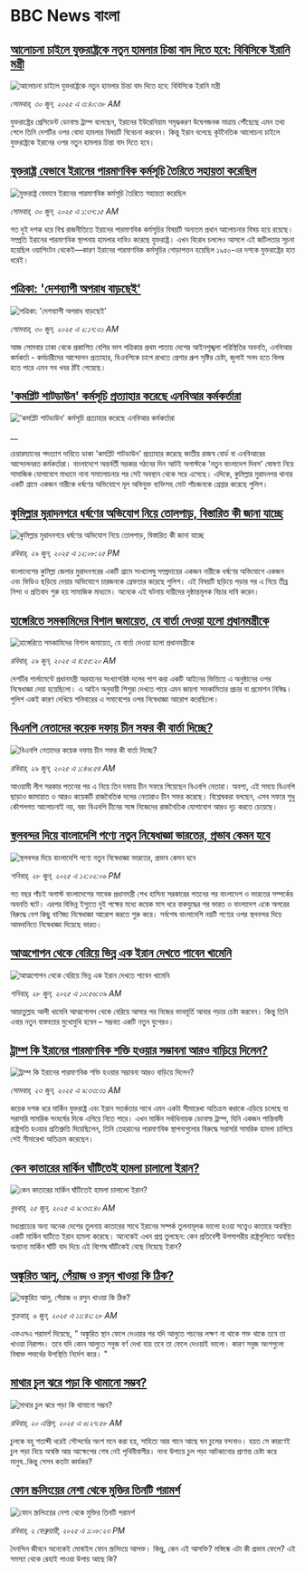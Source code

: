 # BBC News বাংলা## [আলোচনা চাইলে যুক্তরাষ্ট্রকে নতুন হামলার চিন্তা বাদ দিতে হবে: বিবিসিকে ইরানি মন্ত্রী](https://www.bbc.com/bengali/articles/c628vpr4grvo?at_campaign=githubrss)![আলোচনা চাইলে যুক্তরাষ্ট্রকে নতুন হামলার চিন্তা বাদ দিতে হবে: বিবিসিকে ইরানি মন্ত্রী](https://ichef.bbci.co.uk/ace/ws/240/cpsprodpb/8e92/live/84c66ab0-5561-11f0-920d-37a25ad575fa.jpg)_সোমবার, ৩০ জুন, ২০২৫ এ ৩:৪০:৩৮ AM_যুক্তরাষ্ট্রের প্রেসিডেন্ট ডোনাল্ড ট্রাম্প বলেছেন, ইরানের ইউরেনিয়াম সমৃদ্ধকরণ উদ্বেগজনক মাত্রায় পৌঁছেছে এমন তথ্য পেলে তিনি দেশটির ওপর বোমা হামলার বিষয়টি বিবেচনা করবেন। কিন্তু ইরান বলেছে কূটনৈতিক আলোচনা চাইলে যুক্তরাষ্ট্রকে ইরানের ওপর নতুন হামলার চিন্তা বাদ দিতে হবে।## [যুক্তরাষ্ট্র যেভাবে ইরানের পারমাণবিক কর্মসূচি তৈরিতে সহায়তা করেছিল](https://www.bbc.com/bengali/articles/c77v1z38vjdo?at_campaign=githubrss)![যুক্তরাষ্ট্র যেভাবে ইরানের পারমাণবিক কর্মসূচি তৈরিতে সহায়তা করেছিল](https://ichef.bbci.co.uk/ace/ws/240/cpsprodpb/5474/live/2728d930-54ce-11f0-a2ff-17a82c2e8bc4.jpg)_সোমবার, ৩০ জুন, ২০২৫ এ ১:৩৭:১৫ AM_গত দুই দশক ধরে বিশ্ব রাজনীতিতে ইরানের পারমাণবিক কর্মসূচির বিষয়টি অন্যতম প্রধান আলোচনার বিষয় হয়ে রয়েছে। সম্প্রতি ইরানের পারমাণবিক স্থাপনায় হামলার দাবিও করেছে যুক্তরাষ্ট্র। এখন বিরোধ চললেও আসলে এই জটিলতার সূচনা হয়েছিল ওয়াশিংটন থেকেই—কারণ ইরানের পারমাণবিক কর্মসূচির গোড়াপত্তন হয়েছিল ১৯৫০-এর দশকে যুক্তরাষ্ট্রের হাত ধরেই।## [পত্রিকা: 'দেশব্যাপী অপরাধ বাড়ছেই'](https://www.bbc.com/bengali/articles/c8rpe6n27vmo?at_campaign=githubrss)![পত্রিকা: 'দেশব্যাপী অপরাধ বাড়ছেই'](https://ichef.bbci.co.uk/ace/ws/240/cpsprodpb/ea76/live/a5ba4890-5557-11f0-8cf5-c30be39ea5e0.jpg)_সোমবার, ৩০ জুন, ২০২৫ এ ২:১৭:৩১ AM_আজ সোমবার ঢাকা থেকে প্রকাশিত বেশির ভাগ পত্রিকার প্রথম পাতায় দেশের আইনশৃঙ্খলা পরিস্থিতির অবনতি, এনবিআর কর্মকর্তা - কর্মচারীদের আন্দোলন প্রত্যাহার, বিএনপিকে চাপে রাখতে প্রেশার গ্রুপ সৃষ্টির চেষ্টা, জুলাই সনদ হতে বিলম্ব হতে পারে এমন সব খবর ঠাঁই পেয়েছে।## ['কমপ্লিট শাটডাউন' কর্মসূচি প্রত্যাহার করেছে এনবিআর কর্মকর্তারা](https://www.bbc.co.uk/bengali/live/c4gdrrvq3j3t?at_campaign=githubrss)!['কমপ্লিট শাটডাউন' কর্মসূচি প্রত্যাহার করেছে এনবিআর কর্মকর্তারা](https://ichef.bbci.co.uk/ace/standard/240/cpsprodpb/b295/live/1bcdfd00-5504-11f0-8485-7bd50fa63665.jpg)__চেয়ারম্যানের পদত্যাগ দাবিতে ডাকা 'কমপ্লিট শাটডাউন' প্রত্যাহার করেছে জাতীয় রাজস্ব বোর্ড বা এনবিআরের আন্দোলনরত কর্মকর্তারা। বাংলাদেশে অন্তর্বর্তী সরকার গঠনের দিন আটই অগাস্টকে 'নতুন বাংলাদেশ দিবস' ঘোষণা নিয়ে সামাজিক যোগাযোগ মাধ্যমে নানা সমালোচনার পর সেই অবস্থান থেকে সরে এসেছে। এদিকে, কুমিল্লার মুরাদনগর থানার একটি গ্রামে একজন নারীকে ধর্ষণের অভিযোগে মূল অভিযুক্ত ব্যক্তিসহ মোট পাঁচজনকে গ্রেপ্তার করেছে পুলিশ।## [কুমিল্লার মুরাদনগরে ধর্ষণের অভিযোগ নিয়ে তোলপাড়, বিস্তারিত কী জানা যাচ্ছে](https://www.bbc.com/bengali/articles/cd6g2x4qvn0o?at_campaign=githubrss)![কুমিল্লার মুরাদনগরে ধর্ষণের অভিযোগ নিয়ে তোলপাড়, বিস্তারিত কী জানা যাচ্ছে](https://ichef.bbci.co.uk/ace/ws/240/cpsprodpb/2c95/live/7c649b90-54d9-11f0-b4be-8f7caf53b80c.jpg)_রবিবার, ২৯ জুন, ২০২৫ এ ১২:০৮:২৫ PM_বাংলাদেশের কুমিল্লা জেলার মুরাদনগরের একটি গ্রামে সংখ্যালঘু সম্প্রদায়ের একজন নারীকে ধর্ষণের অভিযোগে একজন এবং ভিডিও ছড়িয়ে দেয়ার অভিযোগে চারজনকে গ্রেফতার করেছে পুলিশ। এই বিষয়টি ছড়িয়ে পড়ার পর এ নিয়ে তীব্র নিন্দা ও প্রতিবাদ শুরু হয় সামাজিক মাধ্যমে। অনেকে এই ঘটনায় দায়ীদের দৃষ্ঠান্তমূলক বিচার দাবি করেন।## [হাঙ্গেরিতে সমকামিদের বিশাল জমায়েত, যে বার্তা দেওয়া হলো প্রধানমন্ত্রীকে](https://www.bbc.com/bengali/articles/cql0203vr39o?at_campaign=githubrss)![হাঙ্গেরিতে সমকামিদের বিশাল জমায়েত, যে বার্তা দেওয়া হলো প্রধানমন্ত্রীকে](https://ichef.bbci.co.uk/ace/ws/240/cpsprodpb/265e/live/0fe02550-549a-11f0-8485-7bd50fa63665.jpg)_রবিবার, ২৯ জুন, ২০২৫ এ ৪:৫৫:২০ AM_দেশটির পার্লামেন্টে প্রধানমন্ত্রী অরবানের সংখ্যাগরিষ্ঠ দলের পাশ করা একটি আইনের ভিত্তিতে এ অনুষ্ঠানের ওপর নিষেধাজ্ঞা দেয়া হয়েছিলো। এ আইন অনুযায়ী শিশুরা দেখতে পারে এমন জায়গা সমকামিতার প্রচার বা প্রমোশন নিষিদ্ধ। পুলিশ একই কারণ দেখিয়ে শনিবারের এ সমাবেশের ওপর নিষেধাজ্ঞা আরোপ করেছিলো।## [বিএনপি নেতাদের কয়েক দফায় চীন সফর কী বার্তা দিচ্ছে?](https://www.bbc.com/bengali/articles/czxwydvez23o?at_campaign=githubrss)![বিএনপি নেতাদের কয়েক দফায় চীন সফর কী বার্তা দিচ্ছে?](https://ichef.bbci.co.uk/ace/ws/240/cpsprodpb/e389/live/4affd0b0-543e-11f0-aa04-63f097c9ce41.jpg)_রবিবার, ২৯ জুন, ২০২৫ এ ১:৪৬:৫৪ AM_আওয়ামী লীগ সরকার পতনের পর এ নিয়ে তিন দফায় চীন সফরে গিয়েছেন বিএনপি নেতারা। অবশ্য, এই সময়ে বিএনপি ছাড়াও জামায়াত ও আরও কয়েকটি রাজনৈতিক দলের নেতারাও চীন সফর করেছে। বিশ্লেষকরা বলছেন, এসব সফরে শুধু কৌশলগত আলোচনাই নয়, বরং বিএনপি চীনের সঙ্গে নিজেদের রাজনৈতিক যোগাযোগ আরও দৃঢ় করতে চেয়েছে।## [স্থলবন্দর দিয়ে বাংলাদেশি পণ্যে নতুন নিষেধাজ্ঞা ভারতের, প্রভাব কেমন হবে](https://www.bbc.com/bengali/articles/cwyk04r273no?at_campaign=githubrss)![স্থলবন্দর দিয়ে বাংলাদেশি পণ্যে নতুন নিষেধাজ্ঞা ভারতের, প্রভাব কেমন হবে](https://ichef.bbci.co.uk/ace/ws/240/cpsprodpb/d0e2/live/611647c0-5412-11f0-8485-7bd50fa63665.jpg)_শনিবার, ২৮ জুন, ২০২৫ এ ১২:০২:০৬ PM_গত বছর পাঁচই অগাস্ট বাংলাদেশের সাবেক প্রধানমন্ত্রী শেখ হাসিনা সরকারের পতনের পর বাংলাদেশ ও ভারতের সম্পর্কের অবনতি ঘটে। এরপর বিভিন্ন ইস্যুতে দুই পক্ষের মধ্যে কয়েক মাস ধরে বাকযুদ্ধের পর ভারত ও বাংলাদেশ একে অপরের বিরুদ্ধে বেশ কিছু বাণিজ্য নিষেধাজ্ঞা আরোপ করতে শুরু করে। সর্বশেষ বাংলাদেশি নয়টি পণ্যের ওপর স্থলবন্দর দিয়ে আমদানিতে নিষেধাজ্ঞা দিয়েছে ভারত।## [আত্মগোপন থেকে বেরিয়ে ভিন্ন এক ইরান দেখতে পাবেন খামেনি](https://www.bbc.com/bengali/articles/cjelw8g8yn5o?at_campaign=githubrss)![আত্মগোপন থেকে বেরিয়ে ভিন্ন এক ইরান দেখতে পাবেন খামেনি](https://ichef.bbci.co.uk/ace/ws/240/cpsprodpb/224f/live/b9d5e840-53f2-11f0-a2ff-17a82c2e8bc4.jpg)_শনিবার, ২৮ জুন, ২০২৫ এ ১০:৫৬:৩৯ AM_আয়াতুল্লাহ আলী খামেনি আত্মগোপন থেকে বেরিয়ে আসার পর নিজের ভাবমূর্তি আবার গড়ার চেষ্টা করবেন। কিন্তু তিনি এবার নতুন বাস্তবতার মুখোমুখি হবেন – সম্ভবত একটি নতুন যুগেরও।## [ট্রাম্প কি ইরানের পারমাণবিক শক্তি হওয়ার সম্ভাবনা আরও বাড়িয়ে দিলেন? ](https://www.bbc.com/bengali/articles/cvg86g6v0r8o?at_campaign=githubrss)![ট্রাম্প কি ইরানের পারমাণবিক শক্তি হওয়ার সম্ভাবনা আরও বাড়িয়ে দিলেন? ](https://ichef.bbci.co.uk/ace/ws/240/cpsprodpb/3dd5/live/34133c20-5010-11f0-86d5-3b52b53af158.jpg)_সোমবার, ২৩ জুন, ২০২৫ এ ৯:৩৩:৩১ AM_কয়েক দশক ধরে মার্কিন যুক্তরাষ্ট্র এবং ইরান সতর্কতার সাথে এমন একটা সীমারেখা অতিক্রম করাকে এড়িয়ে চলেছে যা সরাসরি সামরিক সংঘর্ষের দিকে এগিয়ে নিতে পারে। এখন মার্কিন সর্বাধিনায়ক ডোনাল্ড ট্রাম্প, যিনি একজন শান্তিবাদী রাষ্ট্রপতি হওয়ার প্রতিশ্রুতি দিয়েছিলেন, তিনি তেহরানের পারমাণবিক স্থাপনাগুলোর বিরুদ্ধে সরাসরি সামরিক হামলা চালিয়ে সেই সীমারেখা অতিক্রম করেছেন।## [কেন কাতারের মার্কিন ঘাঁটিতেই হামলা চালালো ইরান?](https://www.bbc.com/bengali/articles/c0rvzg4v4wpo?at_campaign=githubrss)![কেন কাতারের মার্কিন ঘাঁটিতেই হামলা চালালো ইরান?](https://ichef.bbci.co.uk/ace/ws/240/cpsprodpb/2718/live/cf2b5aa0-5194-11f0-8485-7bd50fa63665.jpg)_বুধবার, ২৫ জুন, ২০২৫ এ ৯:৩৩:৪০ AM_মধ্যপ্রাচ্যের অন্য অনেক দেশের তুলনায় কাতারের সাথে ইরানের সম্পর্ক তুলনামূলক ভালো হওয়া সত্ত্বেও কাতারে অবস্থিত একটি মার্কিন ঘাটিতে ইরান হামলা করেছে। অনেকেই এখন প্রশ্ন তুলছেন: কেন প্রতিবেশী উপসাগরীয় রাষ্ট্রগুলিতে অবস্থিত অন্যান্য মার্কিন ঘাঁটি বাদ দিয়ে এই বিশেষ ঘাঁটিকেই বেছে নিয়েছে ইরান?## [অঙ্কুরিত আলু, পেঁয়াজ ও রসুন খাওয়া কি ঠিক?](https://www.bbc.com/bengali/articles/czx02yddpyjo?at_campaign=githubrss)![অঙ্কুরিত আলু, পেঁয়াজ ও রসুন খাওয়া কি ঠিক?](https://ichef.bbci.co.uk/ace/ws/240/cpsprodpb/ce8d/live/dd2f4bc0-41d1-11f0-9e00-eb5667da9edb.jpg)_শুক্রবার, ৬ জুন, ২০২৫ এ ১১:৪২:২৮ AM_এফএসএ পরামর্শ দিয়েছে, " অঙ্কুরিত স্থান ফেলে দেওয়ার পর যদি আলুতে পচনের লক্ষণ না থাকে শক্ত থাকে তবে তা খাওয়া নিরাপদ। তবে যদি কোন আলুতে সবুজ বর্ণ দেখা যায় তবে তা ফেলে দেওয়াই ভালো। কারণ সবুজ অংশগুলো বিষাক্ত পদার্থের উপস্থিতি নির্দেশ করে। "## [মাথার চুল ঝরে পড়া কি থামানো সম্ভব?](https://www.bbc.com/bengali/articles/cz0115900myo?at_campaign=githubrss)![মাথার চুল ঝরে পড়া কি থামানো সম্ভব?](https://ichef.bbci.co.uk/ace/ws/240/cpsprodpb/db72/live/67a440c0-1db1-11f0-b265-abe347419ae3.jpg)_রবিবার, ২০ এপ্রিল, ২০২৫ এ ৬:২৭:৫৮ AM_চুলকে বহু শতাব্দী ধরেই সৌন্দর্যের অংশ মনে করা হয়, সাহিত্য আর গানে আছে ঘন চুলের বন্দনাও। হয়ত সে কারণেই চুল পড়া নিয়ে অস্বস্তি আর আক্ষেপের শেষ নেই পৃথিবীবাসীর। নানা উপায়ে চুল পড়া আটকানোর প্রাণান্ত চেষ্টা করে মানুষ..কিন্তু সেসব কতটা কার্যকর?## [ফোন স্ক্রলিংয়ের নেশা থেকে মুক্তির তিনটি পরামর্শ](https://www.bbc.com/bengali/articles/cll4l2q10l0o?at_campaign=githubrss)![ফোন স্ক্রলিংয়ের নেশা থেকে মুক্তির তিনটি পরামর্শ](https://ichef.bbci.co.uk/ace/ws/240/cpsprodpb/74f3/live/17fab3e0-127e-11ef-82e8-cd354766a224.jpg)_রবিবার, ২ ফেব্রুয়ারী, ২০২৫ এ ১:০৮:২৩ PM_দৈনন্দিন জীবনে অনেকেই মোবাইল ফোন স্ক্রলিংয়ে আসক্ত। কিন্তু, কেন এই আসক্তি? মস্তিষ্কে এটা কী প্রভাব ফেলে? এই সমস্যা থেকে রেহাই পাওয়া উপায় আছে কি?